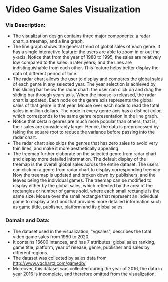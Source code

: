# Video Game Sales Visualization
### Vis Description:
* The visualization design contains three major components: a radar chart, a treemap, and a line graph.
* The line graph shows the general trend of global sales of each genre. It has a single interactive feature: the users are able to zoom in or out the y-axis. Notice that from the year of 1980 to 1995, the sales are relatively low compared to the sales in later years; and the lines are indistinguishable from each other. This feature helps better display the data of different period of time.
* The radar chart allows the user to display and compares the global sales of each genre in any selected year. The year selection is achieved by this sliding bar below the radar chart: the user can click on and drag the sliding bar through years axis. When the mouse is released, the radar chart is updated. Each node on the genre axis represents the global sales of that genre in that year. Mouse over each node to read the total sales in million dollars. The node in every genre axis has a distinct color, which corresponds to the same genre representation in the line graph.
* Notice that certain genres are much more popular than others, that is, their sales are considerably larger. Hence, the data is preprocessed by taking the square root to reduce the variance before passing into the radar chart.
* The radar chart also skips the genres that has zero sales to avoid very thin lines, and make it more aesthetically appealing.
* The treemap further elaborate on the selected genre from radar chart and display more detailed information. The default display of the treemap is the overall global sales across the entire dataset. The users can click on a genre from radar chart to display corresponding treemap. Now the treemap is updated and broken down by publishers, and the leaves being the individual games. The treemap can be modified to display either by the global sales, which reflected by the area of the rectangles or number of games sold, where each small rectangle is the same size. Mouse over the small rectangle that represent an individual game to display a text box that provides more detailed information such as game tittle, publisher, platform and its global sales.


### Domain and Data:

* The dataset used in the visualization, "vgsales", describes the total video game sales from 1980 to 2020.
* It contains 16600 intances, and has 7 attributes: global sales ranking, game title, platform, year of release, genre, publisher and sales by different regions.
* The dataset was collected by sales data from  http://www.vgchartz.com/gamedb/
* Moreover, this dataset was collected during the year of 2016, the data in year 2016 is incomplete, and therefore omitted from the visualization.

